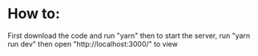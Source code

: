 # How to:

First download the code and run "yarn"
then to start the server, run "yarn run dev"
then open "http://localhost:3000/" to view
